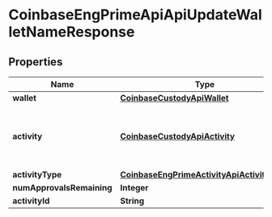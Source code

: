
# CoinbaseEngPrimeApiApiUpdateWalletNameResponse

## Properties
Name | Type | Description | Notes
------------ | ------------- | ------------- | -------------
**wallet** | [**CoinbaseCustodyApiWallet**](CoinbaseCustodyApiWallet.md) |  | 
**activity** | [**CoinbaseCustodyApiActivity**](CoinbaseCustodyApiActivity.md) | @deprecated Audit Item activity used for consensus information | 
**activityType** | [**CoinbaseEngPrimeActivityApiActivityType**](CoinbaseEngPrimeActivityApiActivityType.md) |  | 
**numApprovalsRemaining** | **Integer** |  | 
**activityId** | **String** |  | 



